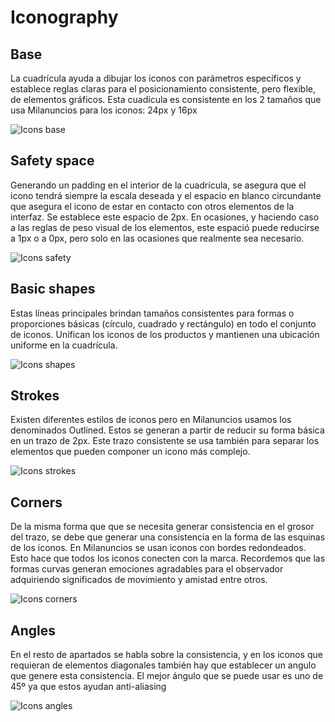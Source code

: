 # Iconography

## Base

La cuadrícula ayuda a dibujar los iconos con parámetros específicos y establece reglas claras para el posicionamiento consistente, pero flexible, de elementos gráficos. Esta cuadícula es consistente en los 2 tamaños que usa Milanuncios para los iconos: 24px y 16px

![Icons base](https://raw.githubusercontent.com/turolopezsanabria/design-systems-playbook/master/ASSETS/icons-base.png)

## Safety space

Generando un padding en el interior de la cuadrícula, se asegura que el icono tendrá siempre la escala deseada y el espacio en blanco circundante que asegura el icono de estar en contacto con otros elementos de la interfaz. Se establece este espacio de 2px. En ocasiones, y haciendo caso a las reglas de peso visual de los elementos, este espació puede reducirse a 1px o a 0px, pero solo en las ocasiones que realmente sea necesario.

![Icons safety](https://raw.githubusercontent.com/turolopezsanabria/design-systems-playbook/master/ASSETS/icons-safety.png)

## Basic shapes

Estas líneas principales brindan tamaños consistentes para formas o proporciones básicas (círculo, cuadrado y rectángulo) en todo el conjunto de iconos. Unifican los iconos de los productos y mantienen una ubicación uniforme en la cuadrícula.

![Icons shapes](https://raw.githubusercontent.com/turolopezsanabria/design-systems-playbook/master/ASSETS/icons-shapes.png)

## Strokes

Existen diferentes estilos de iconos pero en Milanuncios usamos los denominados Outlined. Estos se generan a partir de reducir su forma básica en un trazo de 2px. Este trazo consistente se usa también para separar los elementos que pueden componer un icono más complejo.

![Icons strokes](https://raw.githubusercontent.com/turolopezsanabria/design-systems-playbook/master/ASSETS/icons-strokes.png)

## Corners

De la misma forma que que se necesita generar consistencia en el grosor del trazo, se debe que generar una consistencia en la forma de las esquinas de los iconos. En Milanuncios se usan iconos con bordes redondeados. Esto hace que todos los iconos conecten con la marca. Recordemos  que las formas curvas generan emociones agradables para el observador adquiriendo significados de movimiento y amistad entre otros.

![Icons corners](https://raw.githubusercontent.com/turolopezsanabria/design-systems-playbook/master/ASSETS/icons-corners.png)

## Angles

En el resto de apartados se habla sobre la consistencia, y en los iconos que requieran de elementos diagonales también hay que establecer un angulo que genere esta consistencia. El mejor ángulo que se puede usar es uno de 45º ya que estos ayudan anti-aliasing

![Icons angles](https://raw.githubusercontent.com/turolopezsanabria/design-systems-playbook/master/ASSETS/icons-angles.png)